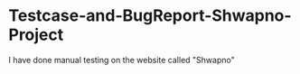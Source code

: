 # Testcase-and-BugReport-Shwapno-Project
I have done manual testing on the website called "Shwapno"
